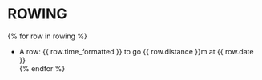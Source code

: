 # ROWING

{% for row in rowing %}
  * A row: {{ row.time_formatted }} to go {{ row.distance }}m at {{ row.date }}</li>
{% endfor %}
